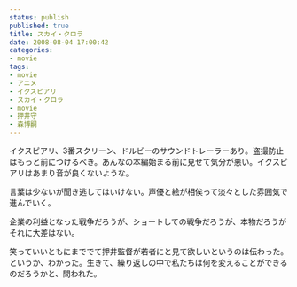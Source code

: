 ```yaml
---
status: publish
published: true
title: スカイ・クロラ
date: 2008-08-04 17:00:42
categories:
- movie
tags:
- movie
- アニメ
- イクスピアリ
- スカイ・クロラ
- movie
- 押井守
- 森博嗣
---
```

イクスピアリ、3番スクリーン、ドルビーのサウンドトレーラーあり。盗撮防止はもっと前につけるべき。あんなの本編始まる前に見せて気分が悪い。イクスピアリはあまり音が良くないような。

言葉は少ないが聞き逃してはいけない。声優と絵が相俟って淡々とした雰囲気で進んでいく。

企業の利益となった戦争だろうが、ショートしての戦争だろうが、本物だろうがそれに大差はない。

笑っていいともにまででて押井監督が若者にと見て欲しいというのは伝わった。というか、わかった。生きて、繰り返しの中で私たちは何を変えることができるのだろうかと、問われた。
